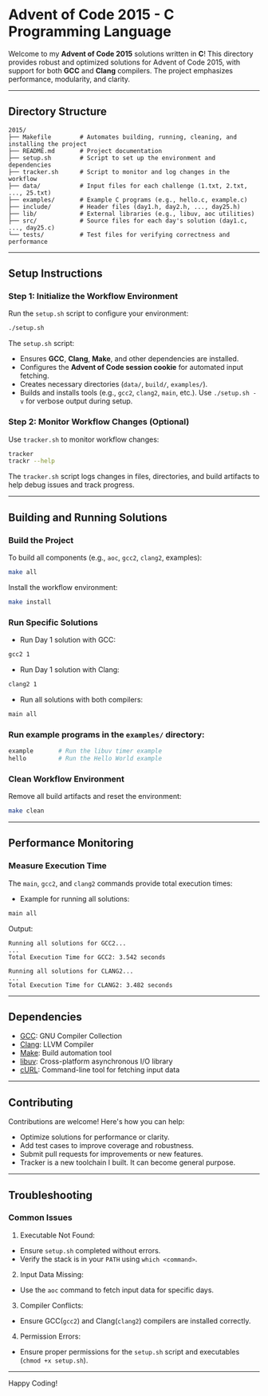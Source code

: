 # Advent of Code 2015 - C Programming Language

Welcome to my **Advent of Code 2015** solutions written in **C**! This directory provides robust and optimized solutions for Advent of Code 2015, with support for both **GCC** and **Clang** compilers. The project emphasizes performance, modularity, and clarity.

---
## Directory Structure
```plaintext
2015/
├── Makefile        # Automates building, running, cleaning, and installing the project
├── README.md       # Project documentation
├── setup.sh        # Script to set up the environment and dependencies
├── tracker.sh      # Script to monitor and log changes in the workflow
├── data/           # Input files for each challenge (1.txt, 2.txt, ..., 25.txt)
├── examples/       # Example C programs (e.g., hello.c, example.c)
├── include/        # Header files (day1.h, day2.h, ..., day25.h)
├── lib/            # External libraries (e.g., libuv, aoc utilities)
├── src/            # Source files for each day's solution (day1.c, ..., day25.c)
└── tests/          # Test files for verifying correctness and performance
```

---
## Setup Instructions
### Step 1: Initialize the Workflow Environment
Run the `setup.sh` script to configure your environment:

```bash
./setup.sh
```
The `setup.sh` script:
- Ensures **GCC**, **Clang**, **Make**, and other dependencies are installed.
- Configures the **Advent of Code session cookie** for automated input fetching.
- Creates necessary directories (`data/`, `build/`, `examples/`).
- Builds and installs tools (e.g., `gcc2`, `clang2`, `main`, etc.).
Use `./setup.sh -v` for verbose output during setup.

### Step 2: Monitor Workflow Changes (Optional)
Use `tracker.sh` to monitor workflow changes:

```bash
tracker
trackr --help
```
The `tracker.sh` script logs changes in files, directories, and build artifacts to help debug issues and track progress.

---
## Building and Running Solutions
### Build the Project
To build all components (e.g., `aoc`, `gcc2`, `clang2`, examples):

```bash
make all
```
Install the workflow environment:

```bash
make install
```
### Run Specific Solutions
- Run Day 1 solution with GCC:

```bash
gcc2 1
```
- Run Day 1 solution with Clang:

```bash
clang2 1
```
- Run all solutions with both compilers:

```bash
main all
```
### Run example programs in the `examples/` directory:
```bash
example       # Run the libuv timer example
hello         # Run the Hello World example
```
### Clean Workflow Environment
Remove all build artifacts and reset the environment:

```bash
make clean
```

---
## Performance Monitoring
### Measure Execution Time
The `main`, `gcc2`, and `clang2` commands provide total execution times:
- Example for running all solutions:

```bash
main all
```

Output:

```plaintext
Running all solutions for GCC2...
...
Total Execution Time for GCC2: 3.542 seconds

Running all solutions for CLANG2...
...
Total Execution Time for CLANG2: 3.482 seconds
```

---
## Dependencies
- [GCC](https://gcc.gnu.org/): GNU Compiler Collection
- [Clang](https://clang.llvm.org/): LLVM Compiler
- [Make](https://www.gnu.org/software/make/): Build automation tool
- [libuv](https://libuv.org/): Cross-platform asynchronous I/O library
- [cURL](https://libuv.org/): Command-line tool for fetching input data

---
## Contributing
Contributions are welcome! Here's how you can help:
- Optimize solutions for performance or clarity.
- Add test cases to improve coverage and robustness.
- Submit pull requests for improvements or new features.
- Tracker is a new toolchain I built. It can become general purpose.

---
## Troubleshooting
### Common Issues
1. Executable Not Found:
- Ensure `setup.sh` completed without errors.
- Verify the stack is in your `PATH` using `which <command>`.
2. Input Data Missing:
- Use the `aoc` command to fetch input data for specific days.
3. Compiler Conflicts:
- Ensure GCC(`gcc2`) and Clang(`clang2`) compilers are installed correctly.
4. Permission Errors:
- Ensure proper permissions for the `setup.sh` script and executables (`chmod +x setup.sh`).

---
Happy Coding!
